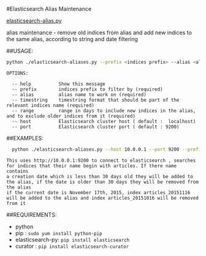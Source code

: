#Elasticsearch Alias Maintenance

[elasticsearch-alias.py](https://github.com/o-r-r/elasticsearch-utilty-scripts/blob/master/python/elasticsearch-aliases.py)

alias maintenance - remove old indices from alias and add new indices to the same alias, according to string and date filtering

##USAGE: 
```bash
python ./elasticsearch-aliases.py --prefix <indices prefix> --alias <alias name> --timestring <timestring> --range <range in days> [OPTIONS]
```
```
OPTIONS:

  -- help          Show this message
  -- prefix        indices prefix to filter by (required)
  -- alias         alias name to work on (required)
  -- timestring    timestring format that should be part of the relevant indices name (required)
  -- range         range in days to include new indices in the alias, and to exclude older indices from it (required)
  -- host          Elasticsearch cluster host ( default :  localhost)
  -- port          Elasticsearch cluster port ( default : 9200)
```

##EXAMPLES:

```bash
  python ./elasticsearch-aliases.py --host 10.0.0.1 --port 9200 --prefix articles --alias articles_last_month --timestring %Y%m%d --range 30'
```
    This uses http://10.0.0.1:9200 to connect to elasticsearch , searches for indices that their name begin with articles. If there name contains
    a creation date which is less than 30 days old they will be added to the alias, if the date is older than 30 days they will be removed from the alias
    if the current date is November 17th, 2015, index articles_20151116 will be added to the alias and index articles_20151016 will be removed from it

##REQUIREMENTS:

* python
* pip : ``sudo yum install python-pip``
* elasticsearch-py: ``pip install elasticsearch``
* curator : ``pip install elasticsearch-curator``
